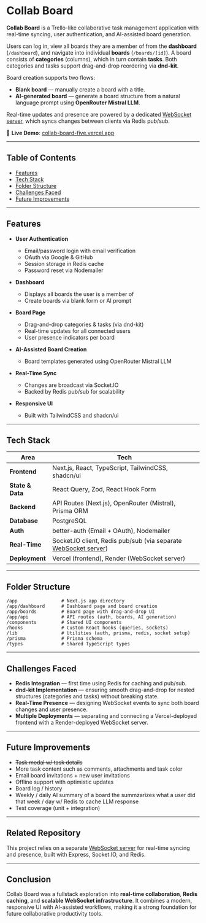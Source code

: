 # Collab Board

**Collab Board** is a Trello-like collaborative task management application with real-time syncing, user authentication, and AI-assisted board generation.

Users can log in, view all boards they are a member of from the **dashboard** (`/dashboard`), and navigate into individual **boards** (`/boards/[id]`).
A board consists of **categories** (columns), which in turn contain **tasks**. Both categories and tasks support drag-and-drop reordering via **dnd-kit**.

Board creation supports two flows:

* **Blank board** — manually create a board with a title.
* **AI-generated board** — generate a board structure from a natural language prompt using **OpenRouter Mistral LLM**.

Real-time updates and presence are powered by a dedicated [WebSocket server](https://github.com/milljo3/collab-board-websocket-server), which syncs changes between clients via Redis pub/sub.

🔗 **Live Demo**: [collab-board-five.vercel.app](https://collab-board-five.vercel.app)

---

## Table of Contents

* [Features](#features)
* [Tech Stack](#tech-stack)
* [Folder Structure](#folder-structure)
* [Challenges Faced](#challenges-faced)
* [Future Improvements](#future-improvements)

---

## Features

* **User Authentication**

  * Email/password login with email verification
  * OAuth via Google & GitHub
  * Session storage in Redis cache
  * Password reset via Nodemailer
* **Dashboard**

  * Displays all boards the user is a member of
  * Create boards via blank form or AI prompt
* **Board Page**

  * Drag-and-drop categories & tasks (via dnd-kit)
  * Real-time updates for all connected users
  * User presence indicators per board
* **AI-Assisted Board Creation**

  * Board templates generated using OpenRouter Mistral LLM
* **Real-Time Sync**

  * Changes are broadcast via Socket.IO
  * Backed by Redis pub/sub for scalability
* **Responsive UI**

  * Built with TailwindCSS and shadcn/ui

---

## Tech Stack

| Area             | Tech                                                                                      |
| ---------------- | ----------------------------------------------------------------------------------------- |
| **Frontend**     | Next.js, React, TypeScript, TailwindCSS, shadcn/ui                                        |
| **State & Data** | React Query, Zod, React Hook Form                                                         |
| **Backend**      | API Routes (Next.js), OpenRouter (Mistral), Prisma ORM                                    |
| **Database**     | PostgreSQL                                                                                |
| **Auth**         | better-auth (Email + OAuth), Nodemailer                                                   |
| **Real-Time**    | Socket.IO client, Redis pub/sub (via separate [WebSocket server](https://github.com/milljo3/collab-board-websocket-server)) |
| **Deployment**   | Vercel (frontend), Render (WebSocket server)                                              |

---

## Folder Structure

```
/app                # Next.js app directory
/app/dashboard      # Dashboard page and board creation
/app/boards         # Board page with drag-and-drop UI
/app/api            # API routes (auth, boards, AI generation)
/components         # Shared UI components
/hooks              # Custom React hooks (queries, sockets)
/lib                # Utilities (auth, prisma, redis, socket setup)
/prisma             # Prisma schema
/types              # Shared TypeScript types
```

---

## Challenges Faced

* **Redis Integration** — first time using Redis for caching and pub/sub.
* **dnd-kit Implementation** — ensuring smooth drag-and-drop for nested structures (categories and tasks) without breaking state.
* **Real-Time Presence** — designing WebSocket events to sync both board changes and user presence.
* **Multiple Deployments** — separating and connecting a Vercel-deployed frontend with a Render-deployed WebSocket server.

---

## Future Improvements

* ~~Task modal w/ task details~~
* More task content such as comments, attachments and task color
* Email board invitations + new user invitations
* Offline support with optimistic updates
* Board log / history
* Weekly / daily AI summary of a board the summzarizes what a user did that week / day w/ Redis to cache LLM response
* Test coverage (unit + integration)

---

## Related Repository

This project relies on a separate [WebSocket server](https://github.com/milljo3/collab-board-websocket-server) for real-time syncing and presence, built with Express, Socket.IO, and Redis.

---

## Conclusion

Collab Board was a fullstack exploration into **real-time collaboration**, **Redis caching**, and **scalable WebSocket infrastructure**.
It combines a modern, responsive UI with AI-assisted workflows, making it a strong foundation for future collaborative productivity tools.
